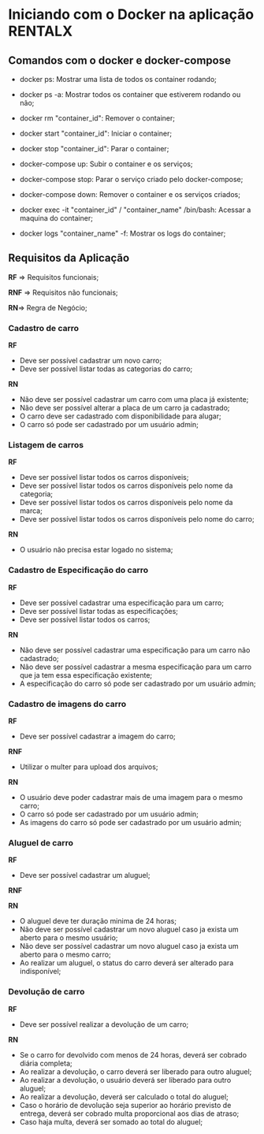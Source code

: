 # Iniciando com o Docker na aplicação RENTALX

## Comandos com o docker e docker-compose

- docker ps: Mostrar uma lista de todos os container rodando;

- docker ps -a: Mostrar todos os container que estiverem rodando ou não;

- docker rm "container_id": Remover o container;

- docker start "container_id": Iniciar o container;

- docker stop "container_id": Parar o container;

- docker-compose up: Subir o container e os serviços;

- docker-compose stop: Parar o serviço criado pelo docker-compose;

- docker-compose down: Remover o container e os serviços criados;

- docker exec -it "container_id" / "container_name" /bin/bash: Acessar a maquina do container;

- docker logs "container_name" -f: Mostrar os logs do container;


## Requisitos da Aplicação

**RF** => Requisitos funcionais;

**RNF** => Requisitos não funcionais; 

**RN**=> Regra de Negócio;


### Cadastro de carro

  **RF**
  - Deve ser possível cadastrar um novo carro;
  - Deve ser possível listar todas as categorias do carro;

  **RN**
  - Não deve ser possível cadastrar um carro com uma placa já existente;
  - Não deve ser possível alterar a placa de um carro ja cadastrado;
  - O carro deve ser cadastrado com disponibilidade para alugar;
  - O carro só pode ser cadastrado por um usuário admin;


### Listagem de carros

  **RF**
  - Deve ser possível listar todos os carros disponíveis;
  - Deve ser possível listar todos os carros disponíveis pelo nome da categoria;
  - Deve ser possível listar todos os carros disponíveis pelo nome da marca;
  - Deve ser possível listar todos os carros disponíveis pelo nome do carro;



  **RN**
  - O usuário não precisa estar logado no sistema;


### Cadastro de Especificação do carro

  **RF**
  - Deve ser possível cadastrar uma especificação para um carro;
  - Deve ser possível listar todas as especificações;
  - Deve ser possível listar todos os carros;

  **RN**
  - Não deve ser possível cadastrar uma especificação para um carro não cadastrado;
  - Não deve ser possível cadastrar a mesma especificação para um carro que ja tem essa especificação existente;
  - A especificação do carro só pode ser cadastrado por um usuário admin;


### Cadastro de imagens do carro
  **RF**
  - Deve ser possível cadastrar a imagem do carro;

  **RNF**
  - Utilizar o multer para upload dos arquivos;

  **RN**
  - O usuário deve poder cadastrar mais de uma imagem para o mesmo carro;
  - O carro só pode ser cadastrado por um usuário admin;
  - As imagens do carro só pode ser cadastrado por um usuário admin;


### Aluguel de carro

**RF**
- Deve ser possível cadastrar um aluguel;

**RNF**

**RN**
- O aluguel deve ter duração minima de 24 horas;
- Não deve ser possível cadastrar um novo aluguel caso ja exista um aberto para o mesmo usuário;
- Não deve ser possível cadastrar um novo aluguel caso ja exista um aberto para o mesmo carro;
- Ao realizar um aluguel, o status do carro deverá ser alterado para indisponível;


### Devolução de carro

**RF**
- Deve ser possível realizar a devolução de um carro;

**RN**
- Se o carro for devolvido com menos de 24 horas, deverá ser cobrado diária completa;
- Ao realizar a devolução, o carro deverá ser liberado para outro aluguel;
- Ao realizar a devolução, o usuário deverá ser liberado para outro aluguel;
- Ao realizar a devolução, deverá ser calculado o total do aluguel;
- Caso o horário de devolução seja superior ao horário previsto de entrega, deverá ser cobrado multa proporcional aos dias de atraso;
- Caso haja multa, deverá ser somado ao total do aluguel;

